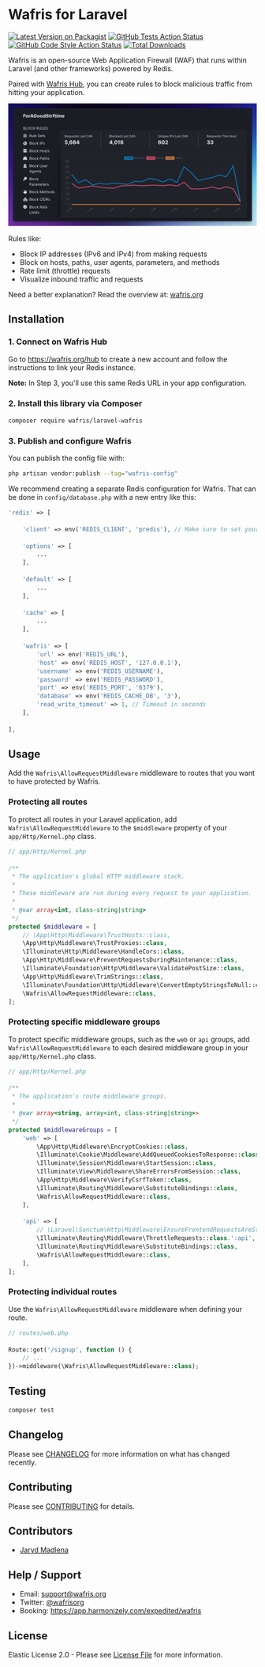 # Wafris for Laravel

[![Latest Version on Packagist](https://img.shields.io/packagist/v/wafris/laravel-wafris.svg?style=flat-square)](https://packagist.org/packages/wafris/laravel-wafris)
[![GitHub Tests Action Status](https://img.shields.io/github/actions/workflow/status/wafris/laravel-wafris/run-tests.yml?branch=main&label=tests&style=flat-square)](https://github.com/wafris/laravel-wafris/actions?query=workflow%3Arun-tests+branch%3Amain)
[![GitHub Code Style Action Status](https://img.shields.io/github/actions/workflow/status/wafris/laravel-wafris/fix-php-code-style-issues.yml?branch=main&label=code%20style&style=flat-square)](https://github.com/wafris/laravel-wafris/actions?query=workflow%3A"Fix+PHP+code+style+issues"+branch%3Amain)
[![Total Downloads](https://img.shields.io/packagist/dt/wafris/laravel-wafris.svg?style=flat-square)](https://packagist.org/packages/wafris/laravel-wafris)

Wafris is an open-source Web Application Firewall (WAF) that runs within Laravel (and other frameworks) powered by Redis. 

Paired with [Wafris Hub](https://wafris.org/hub), you can create rules to block malicious traffic from hitting your application.

![Rules and Graph](docs/rules-and-graph.png)

Rules like:

- Block IP addresses (IPv6 and IPv4) from making requests
- Block on hosts, paths, user agents, parameters, and methods
- Rate limit (throttle) requests 
- Visualize inbound traffic and requests

Need a better explanation? Read the overview at: [wafris.org](https://wafris.org)

## Installation

### 1. Connect on Wafris Hub

Go to https://wafris.org/hub to create a new account and
follow the instructions to link your Redis instance.

**Note:** In Step 3, you'll use this same Redis URL in your app configuration.


### 2. Install this library via Composer

```bash
composer require wafris/laravel-wafris
```

### 3. Publish and configure Wafris

You can publish the config file with:

```bash
php artisan vendor:publish --tag="wafris-config"
```

We recommend creating a separate Redis configuration for Wafris. That can be done in `config/database.php` with a new entry like this:

```php
'redis' => [

    'client' => env('REDIS_CLIENT', 'predis'), // Make sure to set your Redis client to predis

    'options' => [
        ...
    ],

    'default' => [
        ...
    ],

    'cache' => [
        ...
    ],

    'wafris' => [
        'url' => env('REDIS_URL'),
        'host' => env('REDIS_HOST', '127.0.0.1'),
        'username' => env('REDIS_USERNAME'),
        'password' => env('REDIS_PASSWORD'),
        'port' => env('REDIS_PORT', '6379'),
        'database' => env('REDIS_CACHE_DB', '3'),
        'read_write_timeout' => 1, // Timeout in seconds
    ],

],
```

## Usage

Add the `Wafris\AllowRequestMiddleware` middleware to routes that you want to have protected by Wafris.

### Protecting all routes

To protect all routes in your Laravel application, add `Wafris\AllowRequestMiddleware` to the `$middleware` property of your `app/Http/Kernel.php` class.

```php
// app/Http/Kernel.php

/**
 * The application's global HTTP middleware stack.
 *
 * These middleware are run during every request to your application.
 *
 * @var array<int, class-string|string>
 */
protected $middleware = [
    // \App\Http\Middleware\TrustHosts::class,
    \App\Http\Middleware\TrustProxies::class,
    \Illuminate\Http\Middleware\HandleCors::class,
    \App\Http\Middleware\PreventRequestsDuringMaintenance::class,
    \Illuminate\Foundation\Http\Middleware\ValidatePostSize::class,
    \App\Http\Middleware\TrimStrings::class,
    \Illuminate\Foundation\Http\Middleware\ConvertEmptyStringsToNull::class,
    \Wafris\AllowRequestMiddleware::class,
];
```

### Protecting specific middleware groups

To protect specific middleware groups, such as the `web` or `api` groups, add `Wafris\AllowRequestMiddleware` to each desired middleware group in your `app/Http/Kernel.php` class.

```php
// app/Http/Kernel.php

/**
 * The application's route middleware groups.
 *
 * @var array<string, array<int, class-string|string>>
 */
protected $middlewareGroups = [
    'web' => [
        \App\Http\Middleware\EncryptCookies::class,
        \Illuminate\Cookie\Middleware\AddQueuedCookiesToResponse::class,
        \Illuminate\Session\Middleware\StartSession::class,
        \Illuminate\View\Middleware\ShareErrorsFromSession::class,
        \App\Http\Middleware\VerifyCsrfToken::class,
        \Illuminate\Routing\Middleware\SubstituteBindings::class,
        \Wafris\AllowRequestMiddleware::class,
    ],

    'api' => [
        // \Laravel\Sanctum\Http\Middleware\EnsureFrontendRequestsAreStateful::class,
        \Illuminate\Routing\Middleware\ThrottleRequests::class.':api',
        \Illuminate\Routing\Middleware\SubstituteBindings::class,
        \Wafris\AllowRequestMiddleware::class,
    ],
];

```

### Protecting individual routes

Use the `Wafris\AllowRequestMiddleware` middleware when defining your route.

```php
// routes/web.php

Route::get('/signup', function () {
    // ...
})->middleware(\Wafris\AllowRequestMiddleware::class);
```

## Testing

```bash
composer test
```

## Changelog

Please see [CHANGELOG](CHANGELOG.md) for more information on what has changed recently.

## Contributing

Please see [CONTRIBUTING](CONTRIBUTING.md) for details.

## Contributors

- [Jaryd Madlena](https://github.com/jmadlena)

## Help / Support

- Email: [support@wafris.org](mailto:support@wafris.org)
- Twitter: [@wafrisorg](https://twitter.com/wafrisorg)
- Booking: https://app.harmonizely.com/expedited/wafris

## License

Elastic License 2.0 - Please see [License File](LICENSE) for more information.

<img src='https://uptimer.expeditedsecurity.com/laravel-wafris' width='0' height='0'>
